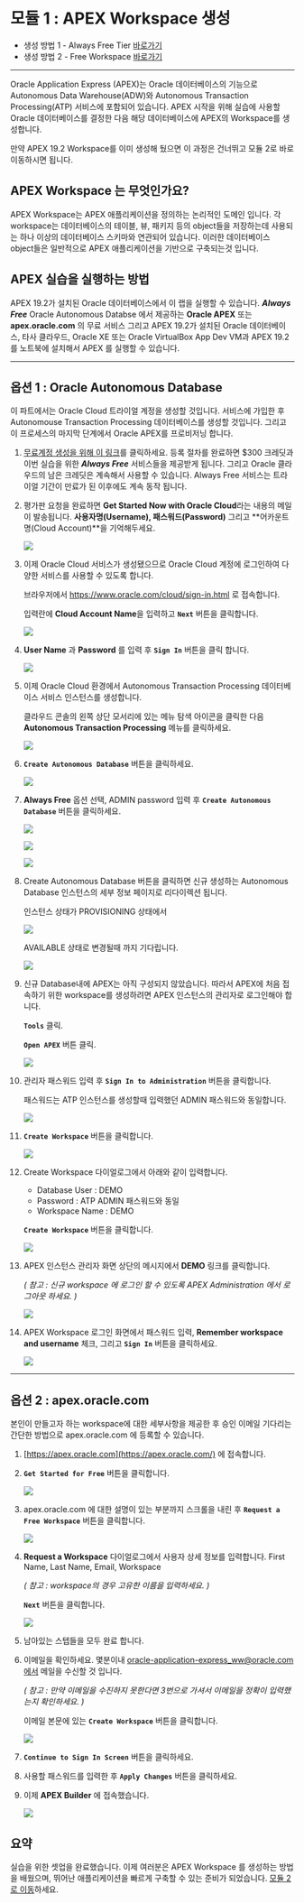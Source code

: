 # 모듈 1 : APEX Workspace 생성
* 생성 방법 1 - Always Free Tier  [바로가기](#opt_1)
* 생성 방법 2 - Free Workspace  [바로가기](#opt_2)
---
Oracle Application Express (APEX)는 Oracle 데이터베이스의 기능으로 Autonomous Data Warehouse(ADW)와 Autonomous Transaction Processing(ATP) 서비스에 포함되어 있습니다. APEX 시작을 위해 실습에 사용할 Oracle 데이터베이스를 결정한 다음 해당 데이터베이스에 APEX의 Workspace를 생성합니다.

만약 APEX 19.2 Workspace를 이미 생성해 뒀으면 이 과정은 건너뛰고 모듈 2로 바로 이동하시면 됩니다.

## APEX Workspace 는 무엇인가요?

APEX Workspace는 APEX 애플리케이션을 정의하는 논리적인 도메인 입니다. 각 workspace는 데이터베이스의 테이블, 뷰, 패키지 등의 object들을 저장하는데 사용되는 하나 이상의 데이터베이스 스키마와 연관되어 있습니다. 이러한 데이터베이스 object들은 일반적으로 APEX 애플리케이션을 기반으로 구축되는것 입니다.

## APEX 실습을 실행하는 방법

APEX 19.2가 설치된 Oracle 데이터베이스에서 이 랩을 실행할 수 있습니다. ***Always Free*** Oracle Autonomous Databse 에서 제공하는 **Oracle APEX** 또는 **apex.oracle.com** 의 무료 서비스 그리고 APEX 19.2가 설치된 Oracle 데이터베이스, 타사 클라우드, Oracle XE 또는 Oracle VirtualBox App Dev VM과 APEX 19.2를 노트북에 설치해서 APEX 를 실행할 수 있습니다.

---
<!--## 옵션 1 : Oracle Autonomous Database -->
## <div id="opt_1"> 옵션 1 : Oracle Autonomous Database</div>

이 파트에서는 Oracle Cloud 트라이얼 계정을 생성할 것입니다. 서비스에 가입한 후 Autonomouse Transaction Processing 데이터베이스를 생성할 것입니다. 그리고 이 프로세스의 마지막 단계에서 Oracle APEX를 프로비저닝 합니다.

1. [무료계정 생성을 위해 이 링크](https://myservices.us.oraclecloud.com/mycloud/signup?language=en&sourceType)를 클릭하세요. 등록 절차를 완료하면 $300 크레딧과 이번 실습을 위한 ***Always Free*** 서비스들을 제공받게 됩니다. 그리고 Oracle 클라우드의 남은 크레딧은 계속해서 사용할 수 있습니다. Always Free 서비스는 트라이얼 기간이 만료가 된 이후에도 계속 동작 됩니다.

2. 평가판 요청을 완료하면 **Get Started Now with Oracle Cloud**라는 내용의 메일이 발송됩니다. **사용자명(Username), 패스워드(Password)** 그리고 **어카운트명(Cloud Account)**을 기억해두세요.

   ![](images/get-started-email.png)

3. 이제 Oracle Cloud 서비스가 생성됐으므로 Oracle Cloud 계정에 로그인하여 다양한 서비스를 사용할 수 있도록 합니다.

   브라우저에서 https://www.oracle.com/cloud/sign-in.html 로 접속합니다.

   입력란에 **Cloud Account Name**을 입력하고 **``Next``** 버튼을 클릭합니다.

   ![](images/enter-oracle-cloud-account-name.png)

4. **User Name** 과 **Password** 를 입력 후 **``Sign In``** 버튼을 클릭 합니다.

   ![](images/enter-user-name-and-password.png)

5. 이제 Oracle Cloud 환경에서 Autonomous Transaction Processing 데이터베이스 서비스 인스턴스를 생성합니다.

   클라우드 콘솔의 왼쪽 상단 모서리에 있는 메뉴 탐색 아이콘을 클릭한 다음 **Autonomous Transaction Processing** 메뉴를 클릭하세요.

   ![](images/select-atp-in-nav-menu.png)

6. **``Create Autonomous Database``** 버튼을 클릭하세요.

   ![](images/click-create-autonomous-database.png)

7. **Always Free** 옵션 선택, ADMIN password 입력 후 **``Create Autonomous Database``** 버튼을 클릭하세요.

   ![](images/atp-settings-1.png)

   ![](images/atp-settings-2.png)

   ![](images/atp-settings-3.png)

8. Create Autonomous Database 버튼을 클릭하면 신규 생성하는 Autonomous Database 인스턴스의 세부 정보 페이지로 리다이렉션 됩니다.

   인스턴스 상태가 PROVISIONING 상태에서

   ![](images/status-provisioning.png)

   AVAILABLE 상태로 변경될때 까지 기다립니다.

   ![](images/status-available.png)

9. 신규 Database내에 APEX는 아직 구성되지 않았습니다. 따라서 APEX에 처음 접속하기 위한 workspace를 생성하려면 APEX 인스턴스의 관리자로 로그인해야 합니다.

   **``Tools``** 클릭.

   **``Open APEX``** 버튼 클릭.

   ![](images/click-apex.png)

10. 관리자 패스워드 입력 후 **``Sign In to Administration``** 버튼을 클릭합니다.

    패스워드는 ATP 인스턴스를 생성할때 입력했던 ADMIN 패스워드와 동일합니다.

    ![](images/log-in-as-admin.png)

11. **``Create Workspace``** 버튼을 클릭합니다.

    ![](images/welcome-create-workspace.png)

12. Create Workspace 다이얼로그에서 아래와 같이 입력합니다.

    - Database User : DEMO
    - Password : ATP ADMIN 패스워드와 동일
    - Workspace Name : DEMO

    **``Create Workspace``** 버튼을 클릭합니다.

    ![](images/create-workspace.png)

13. APEX 인스턴스 관리자 화면 상단의 메시지에서 **DEMO** 링크를 클릭합니다.

    *( 참고 : 신규 workspace 에 로그인 할 수 있도록 APEX Administration 에서 로그아웃 하세요. )*

    ![](images/log-out-from-admin.png)

14. APEX Workspace 로그인 화면에서 패스워드 입력, **Remember workspace and username** 체크, 그리고 **``Sign In``** 버튼을 클릭하세요.

    ![](images/log-in-to-workspace.png)

    
---
<!-- ## 옵션2 : apex.oracle.com -->
## <div id="opt_2"> 옵션 2 : apex.oracle.com</div>

본인이 만들고자 하는 workspace에 대한 세부사항을 제공한 후 승인 이메일 기다리는 간단한 방법으로 apex.oracle.com 에 등록할 수 있습니다.

1. [https://apex.oracle.com](https://apex.oracle.com/) 에 접속합니다.

2. **``Get Started for Free``** 버튼을 클릭합니다.

   ![](images/get-started.png)

3. apex.oracle.com 에 대한 설명이 있는 부분까지 스크롤을 내린 후  **``Request a Free Workspace``** 버튼을 클릭합니다.

   ![](images/request-workspace.png)

4. **Request a Workspace** 다이얼로그에서 사용자 상세 정보를 입력합니다. First Name, Last Name, Email, Workspace

   *( 참고 : workspace의 경우 고유한 이름을 입력하세요. )*

   **``Next``** 버튼을 클릭합니다.

   ![](images/request-a-workspace.png)

5. 남아있는 스텝들을 모두 완료 합니다.

6. 이메일을 확인하세요. 몇분이내 oracle-application-express_ww@oracle.com에서 메일을 수신할 것 입니다.

   *( 참고 : 만약 이메일을 수진하지 못한다면 3번으로 가셔서 이메일을 정확이 입력했는지 확인하세요. )*

   이메일 본문에 있는 **``Create Workspace``** 버튼을 클릭합니다.

   ![](images/create-aoc-workspace.png)

7. **``Continue to Sign In Screen``** 버튼을 클릭하세요.

8. 사용할 패스워드를 입력한 후 **``Apply Changes``** 버튼을 클릭하세요.

9. 이제 **APEX Builder** 에 접속했습니다.

   ![](images/apex-builder.png)



## 요약

실습을 위한 셋업을 완료했습니다. 이제 여러분은 APEX Workspace 를 생성하는 방법을 배웠으며, 뛰어난 애플리케이션을 빠르게 구축할 수 있는 준비가 되었습니다. [모듈 2로 이동](Module2.md)하세요.

